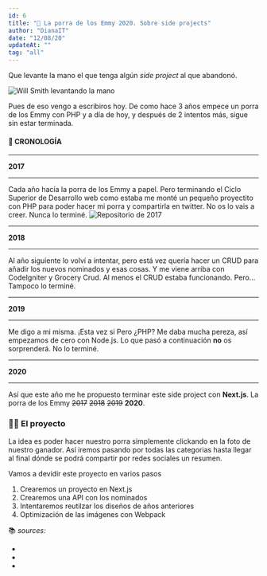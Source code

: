 ```yaml
---
id: 6
title: "📝 La porra de los Emmy 2020. Sobre side projects"
author: "DianaIT"
date: "12/08/20"
updateAt: ""
tag: "all"
---
```


Que levante la mano el que tenga algún _side project_ al que abandonó.

![Will Smith levantando la mano](../gifs/uphand.gif)

Pues de eso vengo a escribiros hoy. De como hace 3 años empece un porra de los Emmy con PHP y a día de hoy, y después de 2 intentos más, sigue sin estar terminada.

#### 📆 CRONOLOGÍA

---

**2017**

---

Cada año hacía la porra de los Emmy a papel. Pero terminando el Ciclo Superior de Desarrollo web como estaba me monté un pequeño proyectito con PHP para poder hacer mi porra y compartirla en twitter. No os lo vais a creer. Nunca lo terminé.
![Repositorio de 2017](../img/emmy2017.PNG)

---

**2018**

---

Al año siguiente lo volví a intentar, pero está vez quería hacer un CRUD para añadir los nuevos nominados y esas cosas. Y me viene arriba con CodeIgniter y Grocery Crud.
Al menos el CRUD estaba funcionando. Pero... Tampoco lo terminé.

---

**2019**

---

Me digo a mi misma. ¡Esta vez si Pero ¿PHP? Me daba mucha pereza, así empezamos de cero con Node.js. Lo que pasó a continuación **no** os sorprenderá. No lo terminé.

---

**2020**

---

Así que este año me he propuesto terminar este side project con **Next.js**. La porra de los Emmy ~~2017~~ ~~2018~~ ~~2019~~ **2020**.

### 👷‍♀ El proyecto

La idea es poder hacer nuestro porra simplemente clickando en la foto de nuestro ganador. Así iremos pasando por todas las categorias hasta llegar al final dónde se podrá compartir por redes sociales un resumen.

Vamos a devidir este proyecto en varios pasos

1. Crearemos un proyecto en Next.js
2. Crearemos una API con los nominados
3. Intentaremos reutilzar los diseños de años anteriores
4. Optimización de las imágenes con Webpack

📚 _sources:_

- []()
- []()
- []()
